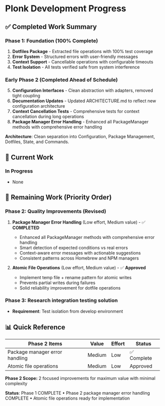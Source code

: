 # Plonk Development Progress

## ✅ Completed Work Summary

### Phase 1: Foundation (100% Complete)
1. **Dotfiles Package** - Extracted file operations with 100% test coverage
2. **Error System** - Structured errors with user-friendly messages  
3. **Context Support** - Cancellable operations with configurable timeouts
4. **Test Isolation** - All tests verified safe from system interference

### Early Phase 2 (Completed Ahead of Schedule)  
5. **Configuration Interfaces** - Clean abstraction with adapters, removed tight coupling
6. **Documentation Updates** - Updated ARCHITECTURE.md to reflect new configuration architecture
7. **Context Cancellation Tests** - Comprehensive tests for context cancellation during long operations
8. **Package Manager Error Handling** - Enhanced all PackageManager methods with comprehensive error handling

**Architecture**: Clean separation into Configuration, Package Management, Dotfiles, State, and Commands.

## 🚧 Current Work

### In Progress
- None

## 🎯 Remaining Work (Priority Order)

### Phase 2: Quality Improvements (Revised)
1. **Package Manager Error Handling** (Low effort, Medium value) - ✅ **COMPLETED**
   - Enhanced all PackageManager methods with comprehensive error handling
   - Smart detection of expected conditions vs real errors
   - Context-aware error messages with actionable suggestions
   - Consistent patterns across Homebrew and NPM managers

2. **Atomic File Operations** (Low effort, Medium value) - ✅ **Approved**
   - Implement temp file + rename pattern for atomic writes
   - Prevents partial writes during failures
   - Solid reliability improvement for dotfile operations

### Phase 3: Research integration testing solution
- **Requirement**: Test isolation from develop environment

## 📊 Quick Reference

| Phase 2 Items | Value | Effort | Status |
|---------------|-------|--------|--------|
| Package manager error handling | Medium | Low | ✅ Complete |
| Atomic file operations | Medium | Low | Approved |

**Phase 2 Scope:** 2 focused improvements for maximum value with minimal complexity

**Status**: Phase 1 COMPLETE • Phase 2 package manager error handling COMPLETE • Atomic file operations ready for implementation

